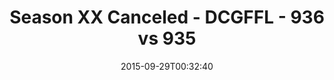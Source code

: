---
title: Season XX Canceled - DCGFFL - 936 vs 935
teams_score:
- team: 936
  score: 49
- team: 935
  score: 47
mvp: Justin Parker (Maroon), Jack B. (Power Yellow)
game-ball: ''
season: 11
week: 3
date: '2015-09-29T00:32:40'
pageid: season-xi-week-3-936-vs-935
---